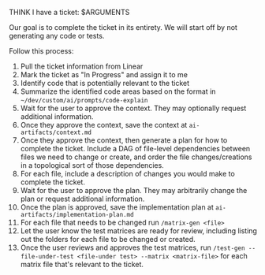 THINK I have a ticket: $ARGUMENTS

Our goal is to complete the ticket in its entirety. We will start off by not
generating any code or tests.

Follow this process:
1. Pull the ticket information from Linear
2. Mark the ticket as "In Progress" and assign it to me
3. Identify code that is potentially relevant to the ticket
4. Summarize the identified code areas based on the format in `~/dev/custom/ai/prompts/code-explain`
5. Wait for the user to approve the context. They may optionally request additional
   information.
6. Once they approve the context, save the context at `ai-artifacts/context.md`
7. Once they approve the context, then generate a plan for how to complete the
   ticket. Include a DAG of file-level dependencies between files we need to
   change or create, and order the file changes/creations in a topological sort of
   those dependencies.
8. For each file, include a description of changes you would make to complete the
   ticket.
9. Wait for the user to approve the plan. They may arbitrarily change the plan or
   request additional information.
10. Once the plan is approved, save the implementation plan at
   `ai-artifacts/implementation-plan.md`
11. For each file that needs to be changed run `/matrix-gen <file>`
12. Let the user know the test matrices are ready for review, including listing out
   the folders for each file to be changed or created.
13. Once the user reviews and approves the test matrices, run
    `/test-gen --file-under-test <file-under test> --matrix <matrix-file>` for each
    matrix file that's relevant to the ticket.

